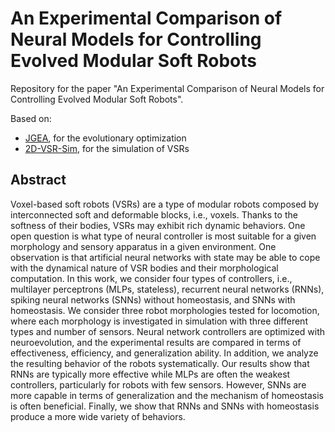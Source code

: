 # An Experimental Comparison of Neural Models for Controlling Evolved Modular Soft Robots

Repository for the paper "An Experimental Comparison of Neural Models for Controlling Evolved Modular Soft Robots".

Based on:
- [JGEA](https://github.com/ericmedvet/jgea), for the evolutionary optimization
- [2D-VSR-Sim](https://github.com/ericmedvet/2dhmsr), for the simulation of VSRs

## Abstract
Voxel-based soft robots (VSRs) are a type of modular robots composed by interconnected soft and deformable blocks, i.e., voxels. Thanks to the softness of their bodies, VSRs may exhibit rich dynamic behaviors. One open question is what type of neural controller is most suitable for a given morphology and sensory apparatus in a given environment. One observation is that artificial neural networks with state may be able to cope with the dynamical nature of VSR bodies and their morphological computation. In this work, we consider four types of controllers, i.e., multilayer perceptrons (MLPs, stateless), recurrent neural networks (RNNs), spiking neural networks (SNNs) without homeostasis, and SNNs with homeostasis. We consider three robot morphologies tested for locomotion, where each morphology is investigated in simulation with three different types and number of sensors. Neural network controllers are optimized with neuroevolution, and the experimental results are compared in terms of effectiveness, efficiency, and generalization ability. In addition, we analyze the resulting behavior of the robots systematically. Our results show that RNNs are typically more effective while MLPs are often the weakest controllers, particularly for robots with few sensors. However, SNNs are more capable in terms of generalization and the mechanism of homeostasis is often beneficial. Finally, we show that RNNs and SNNs with homeostasis produce a more wide variety of behaviors.
